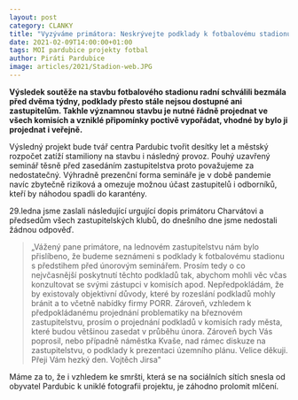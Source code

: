 ```yaml
---
layout: post
category: CLANKY
title: "Vyzýváme primátora: Neskrývejte podklady k fotbalovému stadionu"
date: 2021-02-09T14:00:00+01:00
tags: MOI pardubice projekty fotbal
author: Piráti Pardubice
image: articles/2021/Stadion-web.JPG
---
```


**Výsledek soutěže na stavbu fotbalového stadionu radní schválili bezmála před dvěma týdny, podklady přesto stále nejsou dostupné ani zastupitelům. 
Takhle významnou stavbu je nutné řádně projednat ve všech komisích a vzniklé připomínky poctivě vypořádat, vhodné by bylo ji projednat i veřejně.**

Výsledný projekt bude tvář centra Pardubic tvořit desítky let a městský rozpočet zatíží stamiliony na stavbu i následný provoz. 
Pouhý uzavřený seminář těsně před zasedáním zastupitelstva proto považujeme za nedostatečný. 
Výhradně prezenční forma semináře je v době pandemie navíc zbytečně riziková a omezuje možnou účast zastupitelů i odborníků, kteří by náhodou spadli do karantény.

29.ledna jsme zaslali následující urgující dopis primátoru Charvátovi a předsedům všech zastupitelských klubů, do dnešního dne jsme nedostali žádnou odpověď.

>„Vážený pane primátore,
na lednovém zastupitelstvu nám bylo přislíbeno, že budeme seznámeni s podklady k fotbalovému stadionu s předstihem před únorovým seminářem.
Prosím tedy o co nejvčasnější poskytnutí těchto podkladů tak, abychom mohli věc včas konzultovat se svými zástupci v komisích apod. 
Nepředpokládám, že by existovaly objektivní důvody, které by rozeslání podkladů mohly bránit a to včetně nabídky firmy PORR.
Zároveň, vzhledem k předpokládanému projednání problematiky na březnovém zastupitelstvu, prosím o projednání podkladů v komisích rady města, 
které budou většinou zasedat v průběhu února.
Zároveň bych Vás poprosil, nebo případně náměstka Kvaše, nad rámec diskuze na zastupitelstvu, o podklady k prezentaci územního plánu. 
Velice děkuji. Přeji Vám hezký den. Vojtěch Jirsa"

Máme za to, že i vzhledem ke smršti, která se na sociálních sítích snesla od obyvatel Pardubic k uniklé fotografii projektu, je záhodno prolomit mlčení.
